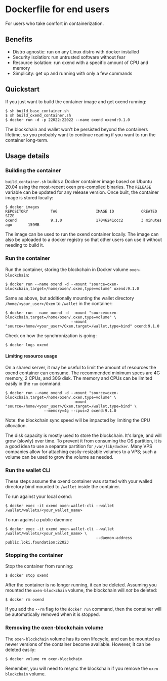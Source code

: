 # Dockerfile for end users

For users who take comfort in containerization.

## Benefits

- Distro agnostic: run on any Linux distro with docker installed
- Security isolation: run untrusted software without fear
- Resource isolation: run oxend with a specific amount of CPU and memory
- Simplicity: get up and running with only a few commands

## Quickstart

If you just want to build the container image and get oxend running:

```
$ sh build_base_container.sh
$ sh build_oxend_container.sh
$ docker run -d -p 22022:22022 --name oxend oxend:9.1.0
```

The blockchain and wallet won't be persisted beyond the containers lifetime, so you probably want to continue reading if
you want to run the container long-term.

## Usage details

### Building the container

`build_container.sh` builds a Docker container image based on Ubuntu 20.04 using the most-recent oxen pre-compiled binaries.
The `RELEASE` variable can be updated for any release version. Once built, the container image is stored locally:

```
$ docker images
REPOSITORY          TAG                 IMAGE ID            CREATED             SIZE
oxend               9.1.0               17046241ccc2        3 minutes ago       159MB
```

The image can be used to run the oxend container locally. The image can also be uploaded to a docker registry so that
other users can use it without needing to build it.

### Run the container

Run the container, storing the blockchain in Docker volume `oxen-blockchain`:

`$ docker run --name oxend -d --mount "source=oxen-blockchain,target=/home/oxen/.oxen,type=volume" oxend:9.1.0`

Same as above, but additionally mounting the wallet directory `/home/<your_user>/Oxen` to `/wallet` in the container:

```
$ docker run --name oxend -d --mount "source=oxen-blockchain,target=/home/oxen/.oxen,type=volume" \
                             --mount "source=/home/<your_user>/Oxen,target=/wallet,type=bind" oxend:9.1.0
```

Check on how the synchronization is going:

```
$ docker logs oxend
```

#### Limiting resource usage

On a shared server, it may be useful to limit the amount of resources the oxend container can consume. The recommended minimum
specs are 4G memory, 2 CPUs, and 30G disk. The memory and CPUs can be limited easily in the `run` command:

```
$ docker run --name oxend -d --mount "source=oxen-blockchain,target=/home/oxen/.oxen,type=volume" \
                             --mount "source=/home/<your_user>/Oxen,target=/wallet,type=bind" \
			     --memory=4g --cpus=2 oxend:9.1.0
```

Note: the blockchain sync speed will be impacted by limiting the CPU allocation.

The disk capacity is mostly used to store the blockchain. It's large, and will grow (slowly) over time. To prevent it from consuming
the OS partition, it is a good idea to use a separate partition for `/var/lib/docker`. Many VPS companies allow for attaching
easily-resizable volumes to a VPS; such a volume can be used to grow the volume as needed.

### Run the wallet CLI

These steps assume the oxend container was started with your walled directory bind mounted to `/wallet` inside the container.

To run against your local oxend:

`$ docker exec -it oxend oxen-wallet-cli --wallet /wallet/wallets/<your_wallet_name>`

To run against a public daemon:

```
$ docker exec -it oxend oxen-wallet-cli --wallet /wallet/wallets/<your_wallet_name> \
                                        --daemon-address public.loki.foundation:22023
```

### Stopping the container

Stop the container from running:

```
$ docker stop oxend
```

After the container is no longer running, it can be deleted. Assuming you mounted the `oxen-blockchain` volume, the
blockchain will *not* be deleted:

```
$ docker rm oxend
```

If you add the `--rm` flag to the `docker run` command, then the container will be automatically removed when it is stopped.

### Removing the oxen-blockchain volume

The `oxen-blockchain` volume has its own lifecycle, and can be mounted as newer versions of the container become available.
However, it can be deleted easily:

```
$ docker volume rm oxen-blockchain
```

Remember, you will need to resync the blockchain if you remove the `oxen-blockchain` volume.
